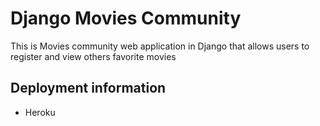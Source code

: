 # Django Movies Community
This is Movies community web application in Django that  allows users to register and view others favorite movies

## Deployment information

- Heroku 
